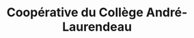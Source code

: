 ---
title: "Coopérative du Collège André-Laurendeau"
url: /montreal/cooperative-du-college-andre-laurendeau/
shop: office supplies
---